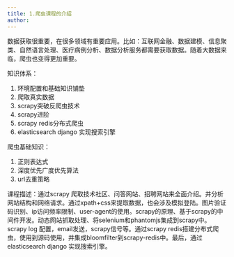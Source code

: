 ```yaml
---
title: 1.爬虫课程的介绍
author: 
---
```


数据获取很重要，在很多领域有重要应用。比如：互联网金融、数据建模、信息聚类、自然语言处理、医疗病例分析、数据分析服务都需要获取数据。随着大数据来临，爬虫也变得更加重要。

<!--truncate-->

知识体系：

1. 环境配置和基础知识铺垫
2. 爬取真实数据
3. scrapy突破反爬虫技术
4. scrapy进阶
5. scrapy redis分布式爬虫
6. elasticsearch django 实现搜索引擎

爬虫基础知识：

1. 正则表达式
2. 深度优先广度优先算法
3. url去重策略

课程描述：通过scrapy 爬取技术社区、问答网站、招聘网站来全面介绍。并分析网站结构和网络请求。通过xpath+css来提取数据，也会涉及模拟登陆。图片验证码识别、ip访问频率限制、user-agent的使用。scrapy的原理、基于scrapy的中间件开发。动态网站抓取处理、将selenium和phantomjs集成到scrapy中。scrapy log 配置，email发送，scrapy信号等。通过scrapy redis搭建分布式爬虫，使用到源码使用，并集成bloomfilter到scrapy-redis中。最后，通过elasticsearch django 实现搜索引擎。

